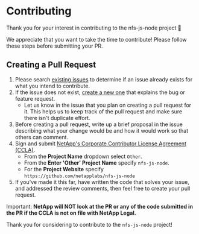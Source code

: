 # Contributing

Thank you for your interest in contributing to the nfs-js-node project 🎉

We appreciate that you want to take the time to contribute! Please follow these steps before submitting your PR.

## Creating a Pull Request

1. Please search [existing issues](https://github.com/netapplabs/nfs-js-node/issues) to determine if an issue already exists for what you intend to contribute.
2. If the issue does not exist, [create a new one](https://github.com/netapplabs/nfs-js-node/issues/new) that explains the bug or feature request.
    * Let us know in the issue that you plan on creating a pull request for it. This helps us to keep track of the pull request and make sure there isn't duplicate effort.
3. Before creating a pull request, write up a brief proposal in the issue describing what your change would be and how it would work so that others can comment.
4. Sign and submit [NetApp's Corporate Contributor License Agreement (CCLA)](https://netapp.tap.thinksmart.com/prod/Portal/ShowWorkFlow/AnonymousEmbed/3d2f3aa5-9161-4970-997d-e482b0b033fa).
    * From the **Project Name** dropdown select `Other`.
    * From the **Enter 'Other' Project Name** specify `nfs-js-node`.
    * For the **Project Website** specify `https://github.com/netapplabs/nfs-js-node`
5. If you've made it this far, have written the code that solves your issue, and addressed the review comments, then feel free to create your pull request.

Important: **NetApp will NOT look at the PR or any of the code submitted in the PR if the CCLA is not on file with NetApp Legal.**

Thank you for considering to contribute to the `nfs-js-node` project!